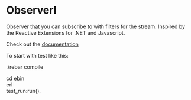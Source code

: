 Observerl
=========  
Observer that you can subscribe to with filters for the stream. Inspired by the Reactive Extensions for .NET and Javascript.  

Check out the [documentation](http://nisbus.github.com/Observerl/)  
  
To start with test like this:  
  
./rebar compile  

cd ebin  
erl  
test_run:run().
